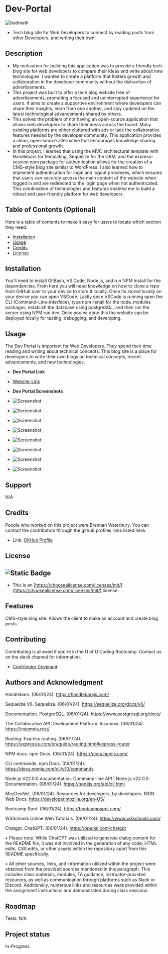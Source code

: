 # Dev-Portal
![badmath](https://img.shields.io/github/languages/top/lernantino/badmath)
- Tech blog site for Web Developers to connect by reading posts from other Developers, and writing their own!

## Description

- My motivation for building this application was to provide a friendly tech blog site for web developers to compare their ideas and write about new technologies. I wanted to create a platform that fosters growth and collaboration in the developer community without the distraction of advertisements.
- This project was built to offer a tech blog website free of advertisements, promoting a focused and uninterrupted experience for users. It aims to create a supportive environment where developers can share their insights, learn from one another, and stay updated on the latest technological advancements shared by others.
- This solves the problem of not having an open-source application that allows web developers to share their ideas across the board. Many existing platforms are either cluttered with ads or lack the collaborative features needed by the developer community. This application provides a clean, open-source alternative that encourages knowledge sharing and professional growth.
- In this project, I learned that using the MVC architectural template with Handlebars for templating, Sequelize for the ORM, and the express-session npm package for authentication allows for the creation of a CMS-style blog site similar to WordPress. I also learned how to implement authentication for login and logout processes, which ensures that users can securely access the main content of the website when logged in and are redirected to the login page when not authenticated. This combination of technologies and features enabled me to build a robust and user-friendly platform for web developers.

## Table of Contents (Optional)

Here is a table of contents to make it easy for users to locate which section they need.

- [Installation](#installation)
- [Usage](#usage)
- [Credits](#credits)
- [License](#license)

## Installation

You'll need to install GitBash, VS Code, Node.js, and run NPM Install for the dependencies. From here you will need knowledge on how to clone a repo from GitHub over to your device to store it locally. Once its stored locally on your device you can open VSCode. Lastly once VSCode is running open the CLI (Command-Line-Interface), type npm install for the node_modules packages, establish the database using postgreSQL, and then run the server using NPM run dev. Once you've done this the website can be deployed locally for testing, debugging, and developing.

## Usage

The Dev Portal is important for Web Developers. They spend their time reading and writing about technical concepts. This blog site is a place for developers to write their own blogs on technical concepts, recent advancements, and new technologies.

- <strong>Dev Portal Link</strong>

- [Website-Link](https://dev-portal-piwn.onrender.com/)

- <strong>Dev Portal Screenshots</strong>

- ![Screenshot](/public/images/Homepage.png)
- ![Screenshot](/public/images/PostLoggedIn.png)
- ![Screenshot](/public/images/DashboardLoggedIn.png)
- ![Screenshot](/public/images/PostLoggedOut.png)
- ![Screenshot](/public/images/Login.png)
- ![Screenshot](/public/images/SignUp.png)
- ![Screenshot](/public/images/EditedPost.png)
- ![Screenshot](/public/images/DeletedPost.png)

## Support

N/A

## Credits

People who worked on this project were Brennan Waterbury. You can contact the contributors through the github profiles links listed here.
- Link: <a href="https://github.com/bwater47" alt="GitHub Link">GitHub Profile</a>

## License
![Static Badge](https://img.shields.io/badge/MIT-License-Blue)
- 
- This is an [https://choosealicense.com/licenses/mit/](https://choosealicense.com/licenses/mit/) license.

## Features

CMS-style blog site: Allows the client to make an account and create blog posts.

## Contributing

Contributing is allowed if you're in the U of U Coding Bootcamp. Contact us on the slack channel for information. 
- [Contributor Covenant](https://www.contributor-covenant.org/)

## Authors and Acknowledgment

Handlebars. (06/01/24). https://handlebarsjs.com/ 

Sequelize V6. Sequelize. (06/01/24). https://sequelize.org/docs/v6/ 

Documentation. PostgreSQL. (06/01/24). https://www.postgresql.org/docs/ 

The Collaborative API Development Platform. Insomnia. (06/01/24). https://insomnia.rest/ 

Routing. Express routing. (06/01/24). https://expressjs.com/en/guide/routing.html#express-router 

NPM docs. npm Docs. (06/01/24). https://docs.npmjs.com/ 

CLI commands. npm Docs. (06/01/24). https://docs.npmjs.com/cli/v10/commands

Node.js V22.0.0 documentation. Command-line API | Node.js v22.0.0 Documentation. (06/01/24). https://nodejs.org/api/cli.html

MozDevNet. (06/01/24). Resources for developers, by developers. MDN Web Docs. https://developer.mozilla.org/en-US/ 

Bootcamp Spot. (06/01/24). https://bootcampspot.com/

W3Schools Online Web Tutorials. (06/01/24). https://www.w3schools.com/

Chatgpt. ChatGPT. (06/01/24). https://openai.com/chatgpt

• Please note: While ChatGPT was utilized to generate dialog content for the README file, it was not involved in the generation of any code, HTML edits, CSS edits, or other assets within the repository apart from this README specifically.

• All other sources, links, and information utilized within the project were obtained from the provided sources mentioned in this paragraph. This includes class materials, modules, TA guidance, instructor-provided resources, as well as communication through platforms such as Slack or Discord. Additionally, numerous links and resources were provided within the assignment instructions and demonstrated during class sessions.

## Roadmap

Tests: N/A

## Project status

In-Progress